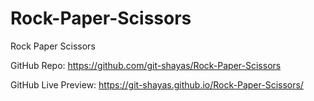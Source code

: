 # Rock-Paper-Scissors
Rock Paper Scissors

GitHub Repo: https://github.com/git-shayas/Rock-Paper-Scissors

GitHub Live Preview: https://git-shayas.github.io/Rock-Paper-Scissors/
